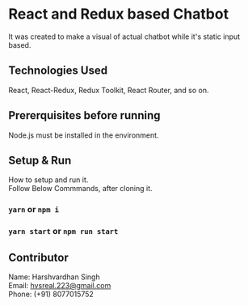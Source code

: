 # React and Redux based Chatbot

It was created to make a visual of actual chatbot while it's static input based.

## Technologies Used

React, React-Redux, Redux Toolkit, React Router, and so on.

## Prererquisites before running

Node.js must be installed in the environment.

## Setup & Run

How to setup and run it.<br>
Follow Below Commmands, after cloning it.

### `yarn` or `npm i`

### `yarn start` or `npm run start`

## Contributor

Name: Harshvardhan Singh<br>
Email: hvsreal.223@gmail.com<br>
Phone: (+91) 8077015752

